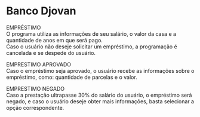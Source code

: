# Banco Djovan 
EMPRÉSTIMO<br>
O programa utiliza as informações de seu salário, o valor da casa e a quantidade de anos em que será pago.<br>
Caso o usuário não deseje solicitar um empréstimo, a programação é cancelada e se despede do usuário.
<p>

EMPRESTIMO APROVADO<br>
Caso o empréstimo seja aprovado, o usuário recebe as informações sobre o empréstimo, como: quantidade de parcelas e o valor.<p>
  
EMPRESTIMO NEGADO<br>
Caso a prestação ultrapasse 30% do salário do usuário, o empréstimo será negado, e caso o usuário deseje obter mais informações, basta selecionar a opção correspondente.
